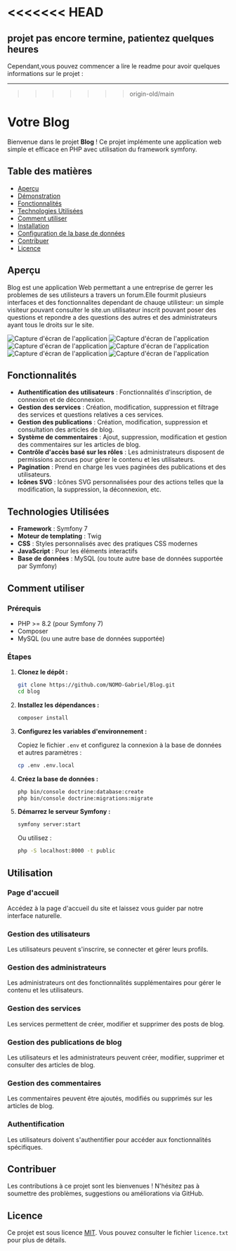 
<<<<<<< HEAD
=======
## projet pas encore termine, patientez quelques heures

Cependant,vous pouvez commencer a lire le readme pour avoir quelques informations sur le projet :

---

>>>>>>> origin-old/main
# Votre Blog 

Bienvenue dans le projet **Blog** ! Ce projet implémente une application web simple et efficace en PHP avec utilisation du framework symfony.

## Table des matières

- [Aperçu](#aperçu)
- [Démonstration](#démonstration)
- [Fonctionnalités](#fonctionnalités)
- [Technologies Utilisées](#technologies-utilisées
)
- [Comment utiliser](#comment-utiliser)
- [Installation](#installation)
- [Configuration de la base de données](#configuration-de-la-base-de-données)
- [Contribuer](#contribuer)
- [Licence](#licence)

## Aperçu

Blog est une application Web permettant a une entreprise de gerrer les problemes de ses utilisteurs a travers un forum.Elle fourmit plusieurs interfaces et des fonctionnalites dependant de chauqe utilisteur: un simple visiteur pouvant consulter le site.un utilisateur inscrit pouvant poser des questions et repondre a des questions des autres et des administrateurs ayant tous le droits sur le site.

![Capture d'écran de l'application](/utilReadme/images/1.png)
![Capture d'écran de l'application](/utilReadme/images/2.png)
![Capture d'écran de l'application](/utilReadme/images/3.png)
![Capture d'écran de l'application](/utilReadme/images/4.png)
![Capture d'écran de l'application](/utilReadme/images/5.png)
![Capture d'écran de l'application](/utilReadme/images/6.png)


## Fonctionnalités

- **Authentification des utilisateurs** : Fonctionnalités d'inscription, de connexion et de déconnexion.
- **Gestion des services** : Création, modification, suppression et filtrage des services et questions relatives a ces services.
- **Gestion des publications** : Création, modification, suppression et consultation des articles de blog.
- **Système de commentaires** : Ajout, suppression, modification et gestion des commentaires sur les articles de blog.
- **Contrôle d'accès basé sur les rôles** : Les administrateurs disposent de permissions accrues pour gérer le contenu et les utilisateurs.
- **Pagination** : Prend en charge les vues paginées des publications et des utilisateurs.
- **Icônes SVG** : Icônes SVG personnalisées pour des actions telles que la modification, la suppression, la déconnexion, etc.

## Technologies Utilisées

- **Framework** : Symfony 7
- **Moteur de templating** : Twig
- **CSS** : Styles personnalisés avec des pratiques CSS modernes
- **JavaScript** : Pour les éléments interactifs
- **Base de données** : MySQL (ou toute autre base de données supportée par Symfony)

## Comment utiliser
### Prérequis

- PHP >= 8.2 (pour Symfony 7)
- Composer
- MySQL (ou une autre base de données supportée)

### Étapes

1. **Clonez le dépôt :**

    ```bash
    git clone https://github.com/NOMO-Gabriel/Blog.git
    cd blog
    ```

2. **Installez les dépendances :**

    ```bash
    composer install
    ```

3. **Configurez les variables d'environnement :**

   Copiez le fichier `.env` et configurez la connexion à la base de données et autres paramètres :

    ```bash
    cp .env .env.local
    ```

4. **Créez la base de données :**

    ```bash
    php bin/console doctrine:database:create
    php bin/console doctrine:migrations:migrate
    ```

5. **Démarrez le serveur Symfony :**

    ```bash
    symfony server:start
    ```

   Ou utilisez :

    ```bash
    php -S localhost:8000 -t public
    ```


## Utilisation

### Page d'accueil

Accédez à la page d'accueil du site et laissez vous guider par notre interface naturelle.

### Gestion des utilisateurs

Les utilisateurs peuvent s'inscrire, se connecter et gérer leurs profils.

### Gestion des administrateurs

Les administrateurs ont des fonctionnalités supplémentaires pour gérer le contenu et les utilisateurs.

### Gestion des services

Les services permettent de créer, modifier et supprimer des posts de blog.

### Gestion des publications de blog

Les utilisateurs et les administrateurs peuvent créer, modifier, supprimer et consulter des articles de blog.

### Gestion des commentaires

Les commentaires peuvent être ajoutés, modifiés ou supprimés sur les articles de blog.

### Authentification

Les utilisateurs doivent s'authentifier pour accéder aux fonctionnalités spécifiques.

## Contribuer

Les contributions à ce projet sont les bienvenues ! N'hésitez pas à soumettre des problèmes, suggestions ou améliorations via GitHub.

## Licence

Ce projet est sous licence [MIT](licence.txt). Vous pouvez consulter le fichier `licence.txt` pour plus de détails.





